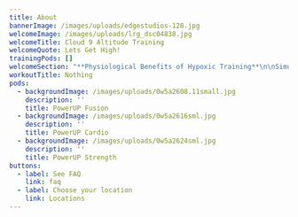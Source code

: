 ```yaml
---
title: About
bannerImage: /images/uploads/edgestudios-128.jpg
welcomeImage: /images/uploads/lrg_dsc04838.jpg
welcomeTitle: Cloud 9 Altitude Training
welcomeQuote: Lets Get High!
trainingPods: []
welcomeSection: "**Physiological Benefits of Hypoxic Training**\n\nSimulated Altitude Training or Hypoxic Training (reduced oxygen training) accelerates the normal outcomes of exercise, as well as producing many additional benefits, thereby producing BETTER RESULTS, in LESS TIME, with LESS EFFORT.\r\n\nAltitude training has been used for many years by athletes across many sports to improve performance. Teams and individuals spend time and money having training camps in altitude environments across the world, but now with SynergAIR Hypoxic Training Systems you can utilise this powerful training tool to enhance your exercise experience. At sea level the air we breathe is roughly 21% oxygen, but as we simulate altitude environments, the amount of oxygen decreases as the altitude increases, requiring your cardiovascular system to work harder at any given workload. The lower oxygen concentration in altitude environment causes the body to be more efficient at using fuel and oxygen, and triggers a variety of physiological responses and changes in your body at a number of levels that improve metabolic efficiency. \r\n\nAltitude training sessions can give you a great workout with much less stress on your body, or enhance the effectiveness of any workout you do and make your exercise more time efficient. Clients with limited exercise tolerance (e.g. can only walk) get more value from altitude training.\r\n\nAltitude training enhances and accelerates the positive outcomes of exercise on:                                                                    \r-\tFat Loss\r\n\n\\-\tDiabetes\r\n\n\\-\tOsteoporosis\r\n\n\\-\tAerobic endurance and energy levels\r\n\n\\-\tAnaerobic fitness and lactic acid tolerance\r\n\n\\-\tAnaemia, due to increased red blood cells and haemoglobin\r\n\n\\-\tTestosterone and other blood hormone profiles\r\n\n\\-\tCardiac surgery rehabilitation\r\n\n\\-\tInsomnia\r\n\n\n\nOther potential benefits include:\r\n\n\\-\timproved dexterity, co-ordination and cognitive decision making under stress and when fatigued.\r\n\n\\-\tenhanced collagen production, with improvements in wound healing, beauty treatment outcomes and skin elasticity.\r\n\n\n\nAltitude training technology is currently used extensively by:\r\n\n\\-\tHospitals and beauty clinics to optimise the outcome for their patients and clients.\r\n\n\\-\tThe Australian Institute of Sport and many other world class institutes of sports\r\n\n\\-\tMany professional sports teams such as Collingwood, Lions, St Kilda, Crows, Suns, Storm, Titans, South Sydney, Tigers and the Bulldogs.\r\n\n\\-\tElite sports people (including golfers and formula one drivers) seeking to improve co-ordination and performance under stress. Leading edge executives to enhance their performance, decision making, negotiating and cognitive abilities in stressful and demanding situations.\r\n\nHypoxic Training for Health, Beauty and Wellness\r\n\n \r\n\nInefficient oxygen utilisation accelerates aging, whilst efficient oxygen utilisation minimises the effects of aging on the body. Our bodies are in effect much like burning candles, or decaying fruit, but hypoxic training in a simulated altitude environment makes our bodies use oxygen more effectively, thereby slowing down the aging process and increasing the characteristics of youthfulness. \r\n\nHypoxic training in a simulated altitude training environment dramatically stimulates the body’s metabolism and optimises hormonal and biochemical levels, resulting in significant changes in many health, beauty and wellness parameters. \r\n\nSimulated altitude training sessions allow you to workout with much less stress on your body, but at the same enhances the effectiveness of any workout, whilst triggering a wide variety of physiological responses and changes in your body. \r\n\nClinical research and empirical evidence suggest the following potential positive outcomes of low intensity hypoxic training in a simulated altitude training environment.\r\n\nWEIGHT LOSS\r\n\n\\-          Accelerated fat loss\r\n\n\\-          Increased fat burning aerobic enzymes and mitochondria\r\n\n\\-          Boosts resting metabolic rate for days after your hypoxic workout\r\n\n\\-          Powerful stimulant effect of the hormone EPO\r\n\n\\-          Reduced appetite and increased leptin hormone levels\r\n\n\\-          Improved insulin and glucose sensitivity and decreased diabetes symptoms\r\n\n\\-          Increased growth hormone production (the bodies most powerful fat burning hormone)\r\n\nBEAUTY ENHANCEMENTS\r\n\n\\-          Improved skin elasticity, tone and appearance \r\n\n\\-          Reduction of skin wrinkles \r\n\n\\-          Increased collagen production\r\n\n\\-          Accelerated wound healing\r\n\n\\-          Greater skin micro-circulation\r\n\n\\-          Dramatically faster recovery from plastic surgery, with superior outcomes\r\n\n\\-          Enhanced beauty treatment outcomes\r\n\n\r\n\nENHANCED MOOD and BRAIN/CNS FUNCTION\r\n\n\\-          Improved decision making, cognitive function, dexterity, co-ordination and reaction time under stress and when fatigued\r\n\n\\-     Increased serotonin production and serotonin receptor activation\r\n\n\r\n\n\\-          Combats depression and anxiety\r\n\n\\-          Stabilisation of emotional composure\r\n\n\\-          Combats insomnia and improves sleep\r\n\n\\-    Excites neural plasticity and facilitates positive re-wiring of the brain and central nervous system (CNS). \r\n\n\r\n\n\\-          Promotes spinal cord injury rehabilitation\r\n\n\\-    Endorphin production dramatically increased. \r\n\n\\-          Enhanced sense of wellbeing and vitality\r\n\nAccelerated positive outcomes of exercise on:\r\n\n\\-          Osteoporosis\r\n\n\\-          Hormone profiles \r\n\n\\-          Cholesterol\r\n\n\\-          Blood pressure\r\n\n\\-          Asthma and pulmonary/lung conditions (including faster rehabilitation after giving up smoking)\r\n\n\\-          Immune function\r\n\n\\-          Muscle tone\r\n\n\\-          Recovery from surgery (especially cardiac surgery)\r\n\n\\-          Reduce side effects of chemotherapy and radiation treatments\r\n\n\\-          Sexual health"
workoutTitle: Nothing
pods:
  - backgroundImage: /images/uploads/0w5a2608.11small.jpg
    description: ''
    title: PowerUP Fusion
  - backgroundImage: /images/uploads/0w5a2616sml.jpg
    description: ''
    title: PowerUP Cardio
  - backgroundImage: /images/uploads/0w5a2624sml.jpg
    description: ''
    title: PowerUP Strength
buttons:
  - label: See FAQ
    link: faq
  - label: Choose your location
    link: Locations
---
```


